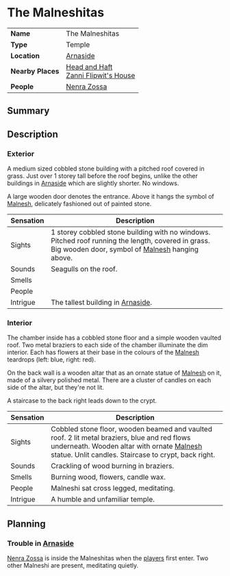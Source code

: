 # The Malneshitas

|||
| --- | --- |
| **Name** | The Malneshitas | place.4
| **Type** | Temple |
| **Location** | [Arnaside](../../settlements/villages/arnaside.md) |
| **Nearby Places** | [Head and Haft](../inns-taverns/head-and-haft.md)<br>[Zanni Flipwit's House](../houses/zanni-flipwits-house.md) |
| **People** | [Nenra Zossa](../../../characters/nenra-zossa.md) |

## Summary

## Description

### Exterior

A medium sized cobbled stone building with a pitched roof covered in grass. Just over 1 storey tall before the roof begins, unlike the other buildings in [Arnaside](../../settlements/villages/arnaside.md) which are slightly shorter. No windows.

A large wooden door denotes the entrance. Above it hangs the symbol of [Malnesh](../../../gods/deities/malnesh.md), delicately fashioned out of painted stone.

| Sensation | Description |
| ---- | --- |
| Sights | 1 storey cobbled stone building with no windows. Pitched roof running the length, covered in grass. Big wooden door, symbol of [Malnesh](../../../gods/deities/malnesh.md) hanging above. |
| Sounds | Seagulls on the roof. |
| Smells | |
| People | |
| Intrigue | The tallest building in [Arnaside](../../settlements/villages/arnaside.md). |

### Interior

The chamber inside has a cobbled stone floor and a simple wooden vaulted roof. Two metal braziers to each side of the chamber illuminate the dim interior. Each has flowers at their base in the colours of the [Malnesh](../../../gods/deities/malnesh.md) teardrops (left: blue, right: red).

On the back wall is a wooden altar that as an ornate statue of [Malnesh](../../../gods/deities/malnesh.md) on it, made of a silvery polished metal. There are a cluster of candles on each side of the altar, but they're not lit.

A staircase to the back right leads down to the crypt.

| Sensation | Description |
| ---- | --- |
| Sights | Cobbled stone floor, wooden beamed and vaulted roof. 2 lit metal braziers, blue and red flows underneath. Wooden altar with ornate [Malnesh](../../../gods/deities/malnesh.md) statue. Unlit candles. Staircase to crypt, back right. |
| Sounds | Crackling of wood burning in braziers. |
| Smells | Burning wood, flowers, candle wax. |
| People | Malneshi sat cross legged, meditating. |
| Intrigue | A humble and unfamiliar temple. |

## Planning

### Trouble in [Arnaside](../../settlements/villages/arnaside.md)

[Nenra Zossa](../../../characters/nenra-zossa.md) is inside the Malneshitas when the [players](../../../../players/logan.md) first enter. Two other Malneshi are present, meditating quietly.
